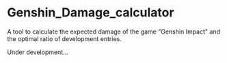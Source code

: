 # Genshin_Damage_calculator
A tool to calculate the expected damage of the game "Genshin Impact" and the optimal ratio of development entries.

Under development...
